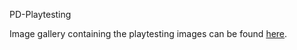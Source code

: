 PD-Playtesting

Image gallery containing the playtesting images can be found [here](https://jdbener.github.io/Project-Delta-Playtesting-Files/).
